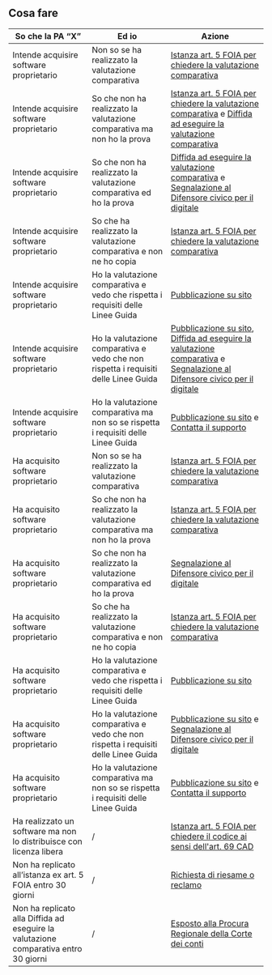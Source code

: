 ## Cosa fare 



| **So che la PA “X”** | **Ed io** | **Azione** |
| -------- | -------- | -------- |
| Intende acquisire software proprietario | Non so se ha realizzato la valutazione comparativa | [Istanza art. 5 FOIA per chiedere la valutazione comparativa]( ) |
| Intende acquisire software proprietario | So che non ha realizzato la valutazione comparativa ma non ho la prova | [Istanza art. 5 FOIA per chiedere la valutazione comparativa]( ) e [Diffida ad eseguire la valutazione comparativa]( ) |
| Intende acquisire software proprietario | So che non ha realizzato la valutazione comparativa ed ho la prova | [Diffida ad eseguire la valutazione comparativa]( ) e [Segnalazione al Difensore civico per il digitale](https://www.agid.gov.it/it/agenzia/difensore-civico-il-digitale) |
| Intende acquisire software proprietario | So che ha realizzato la valutazione comparativa e non ne ho copia | [Istanza art. 5 FOIA per chiedere la valutazione comparativa]( ) |
| Intende acquisire software proprietario | Ho la valutazione comparativa e vedo che rispetta i requisiti delle Linee Guida | [Pubblicazione su sito]( ) |
| Intende acquisire software proprietario | Ho la valutazione comparativa e vedo che non rispetta i requisiti delle Linee Guida | [Pubblicazione su sito]( ), [Diffida ad eseguire la valutazione comparativa]( ) e [Segnalazione al Difensore civico per il digitale](https://www.agid.gov.it/it/agenzia/difensore-civico-il-digitale) |
| Intende acquisire software proprietario | Ho la valutazione comparativa ma non so se rispetta i requisiti delle Linee Guida | [Pubblicazione su sito]( ) e [Contatta il supporto]( ) |
| Ha acquisito software proprietario | Non so se ha realizzato la valutazione comparativa | [Istanza art. 5 FOIA per chiedere la valutazione comparativa]( ) |
| Ha acquisito software proprietario | So che non ha realizzato la valutazione comparativa ma non ho la prova | [Istanza art. 5 FOIA per chiedere la valutazione comparativa]( ) |
| Ha acquisito software proprietario | So che non ha realizzato la valutazione comparativa ed ho la prova | [Segnalazione al Difensore civico per il digitale](https://www.agid.gov.it/it/agenzia/difensore-civico-il-digitale) |
| Ha acquisito software proprietario | So che ha realizzato la valutazione comparativa e non ne ho copia | [Istanza art. 5 FOIA per chiedere la valutazione comparativa]( ) |
| Ha acquisito software proprietario | Ho la valutazione comparativa e vedo che rispetta i requisiti delle Linee Guida | [Pubblicazione su sito]( ) |
| Ha acquisito software proprietario | Ho la valutazione comparativa e vedo che non rispetta i requisiti delle Linee Guida | [Pubblicazione su sito]( ) e [Segnalazione al Difensore civico per il digitale](https://www.agid.gov.it/it/agenzia/difensore-civico-il-digitale) |
| Ha acquisito software proprietario | Ho la valutazione comparativa ma non so se rispetta i requisiti delle Linee Guida | [Pubblicazione su sito]( ) e [Contatta il supporto]( ) |
| Ha realizzato un software ma non lo distribuisce con licenza libera | / | [Istanza art. 5 FOIA per chiedere il codice ai sensi dell'art. 69 CAD]( ) |
| Non ha replicato all’istanza ex art. 5 FOIA entro 30 giorni | / | [Richiesta di riesame o reclamo]( ) |
| Non ha replicato alla Diffida ad eseguire la valutazione comparativa entro 30 giorni | / | [Esposto alla Procura Regionale della Corte dei conti]( ) |


